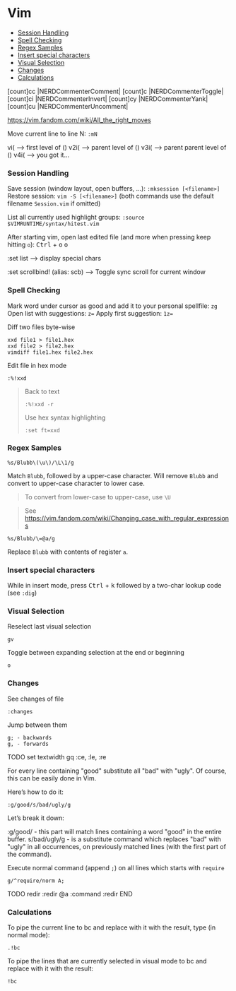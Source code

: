 # Vim

<!-- vim-markdown-toc GFM -->

* [Session Handling](#session-handling)
* [Spell Checking](#spell-checking)
* [Regex Samples](#regex-samples)
* [Insert special characters](#insert-special-characters)
* [Visual Selection](#visual-selection)
* [Changes](#changes)
* [Calculations](#calculations)

<!-- vim-markdown-toc -->

[count]<leader>cc |NERDCommenterComment|
[count]<leader>c<space> |NERDCommenterToggle|
[count]<leader>ci |NERDCommenterInvert|
[count]<leader>cy |NERDCommenterYank|
[count]<leader>cu |NERDCommenterUncomment|

https://vim.fandom.com/wiki/All_the_right_moves

Move current line to line N: `:mN`

vi( --> first level of ()
v2i( --> parent level of ()
v3i( --> parent parent level of ()
v4i( --> you got it...

### Session Handling

Save session (window layout, open buffers, ...): `:mksession [<filename>]`
Restore session: `vim -S [<filename>]`
(both commands use the default filename `Session.vim` if omitted)

List all currently used highlight groups: `:source $VIMRUNTIME/syntax/hitest.vim`

After starting vim, open last edited file (and more when pressing keep hitting `o`): <kbd>Ctrl</kbd> + <kbd>o</kbd> <kbd>o</kbd>

:set list --> display special chars

:set scrollbind! (alias: scb) --> Toggle sync scroll for current window

### Spell Checking

Mark word under cursor as good and add it to your personal spellfile: `zg`
Open list with suggestions: `z=`
Apply first suggestion: `1z=`

Diff two files byte-wise

    xxd file1 > file1.hex
    xxd file2 > file2.hex
    vimdiff file1.hex file2.hex

Edit file in hex mode

    :%!xxd

> Back to text
>
>     :%!xxd -r
>
> Use hex syntax highlighting
>
>     :set ft=xxd

### Regex Samples

    %s/Blubb\(\u\)/\L\1/g

Match `Blubb`, followed by a upper-case character. Will remove `Blubb` and convert to upper-case character to lower case.

> To convert from lower-case to upper-case, use `\U`

> See https://vim.fandom.com/wiki/Changing_case_with_regular_expressions

    %s/Blubb/\=@a/g

Replace `Blubb` with contents of register `a`.

### Insert special characters

While in insert mode, press <kbd>Ctrl</kbd> + <kbd>k</kbd> followed by a two-char lookup code (see `:dig`)

### Visual Selection

Reselect last visual selection

    gv

Toggle between expanding selection at the end or beginning

    o

### Changes

See changes of file

    :changes

Jump between them

    g; - backwards
    g, - forwards

TODO
set textwidth
gq
:ce, :le, :re

For every line containing "good" substitute all "bad" with "ugly". Of course, this can be easily done in Vim.

Here’s how to do it:

    :g/good/s/bad/ugly/g

Let’s break it down:

:g/good/ - this part will match lines containing a word "good" in the entire buffer.
s/bad/ugly/g - is a substitute command which replaces "bad" with "ugly" in all occurrences, on previously matched lines (with the first part of the command).

Execute normal command (append `;`) on all lines which starts with `require`

    g/^require/norm A;

TODO redir
:redir @a
:command
:redir END

### Calculations

To pipe the current line to bc and replace with it with the result, type (in normal mode):

    .!bc

To pipe the lines that are currently selected in visual mode to bc and replace with it with the result:

    !bc
